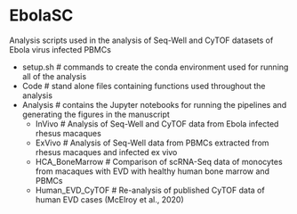 # EbolaSC
Analysis scripts used in the analysis of Seq-Well and CyTOF datasets of Ebola virus infected PBMCs

- setup.sh # commands to create the conda environment used for running all of the analysis
- Code     # stand alone files containing functions used throughout the analysis
- Analysis # contains the Jupyter notebooks for running the pipelines and generating the figures in the manuscript
	- InVivo          # Analysis of Seq-Well and CyTOF data from Ebola infected rhesus macaques
	- ExVivo          # Analysis of Seq-Well data from PBMCs extracted from rhesus macaques and infected ex vivo
	- HCA_BoneMarrow  # Comparison of scRNA-Seq data of monocytes from macaques with EVD with healthy human bone marrow and PBMCs
	- Human_EVD_CyTOF # Re-analysis of published CyTOF data of human EVD cases (McElroy et al., 2020)